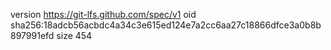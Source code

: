 version https://git-lfs.github.com/spec/v1
oid sha256:18adcb56acbdc4a34c3e615ed124e7a2cc6aa27c18866dfce3a0b8b897991efd
size 454
